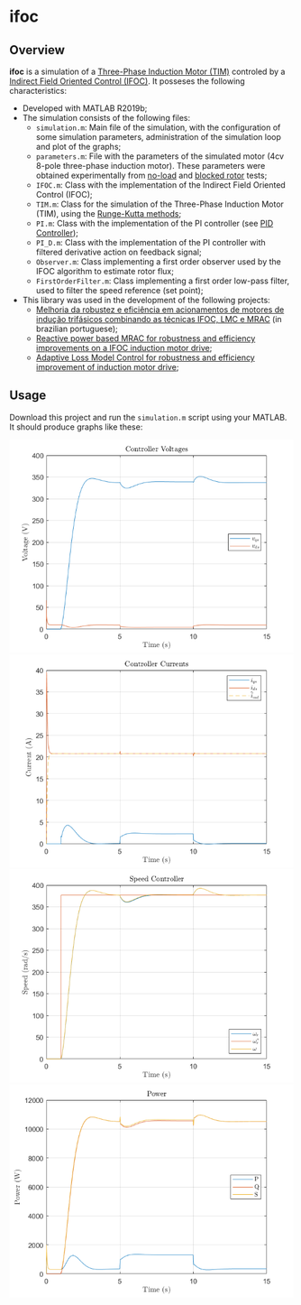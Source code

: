 # ifoc

## Overview

**ifoc** is a simulation of a [Three-Phase Induction Motor (TIM)](https://en.wikipedia.org/wiki/Induction_motor) controled by a [Indirect Field Oriented Control (IFOC)](https://en.wikipedia.org/wiki/Vector_control_(motor)). It posseses the following characteristics:

- Developed with MATLAB R2019b;
- The simulation consists of the following files:
    - `simulation.m`: Main file of the simulation, with the configuration of some simulation parameters, administration of the simulation loop and plot of the graphs;
    - `parameters.m`: File with the parameters of the simulated motor (4cv 8-pole three-phase induction motor). These parameters were obtained experimentally from [no-load](https://en.wikipedia.org/wiki/Open-circuit_test) and [blocked rotor](https://en.wikipedia.org/wiki/Blocked_rotor_test) tests;
    - `IFOC.m`: Class with the implementation of the Indirect Field Oriented Control (IFOC);
    - `TIM.m`: Class for the simulation of the Three-Phase Induction Motor (TIM), using the [Runge-Kutta methods](https://en.wikipedia.org/wiki/Runge%E2%80%93Kutta_methods);
    - `PI.m`: Class with the implementation of the PI controller (see [PID Controller](https://en.wikipedia.org/wiki/PID_controller));
    - `PI_D.m`: Class with the implementation of the PI controller with filtered derivative action on feedback signal;
    - `Observer.m`: Class implementing a first order observer used by the IFOC algorithm to estimate rotor flux;
    - `FirstOrderFilter.m`: Class implementing a first order low-pass filter, used to filter the speed reference (set point);
- This library was used in the development of the following projects:
    - [Melhoria da robustez e eficiência em acionamentos de motores de indução trifásicos combinando as técnicas IFOC, LMC e MRAC](https://repositorio.utfpr.edu.br/jspui/bitstream/1/24529/1/melhoriarobustezeficienciamotores.pdf) (in brazilian portuguese);
    - [Reactive power based MRAC for robustness and efficiency improvements on a IFOC induction motor drive](https://ieeexplore.ieee.org/abstract/document/9067318);
    - [Adaptive Loss Model Control for robustness and efficiency improvement of induction motor drive](https://ieeexplore.ieee.org/abstract/document/9612111);

## Usage

Download this project and run the `simulation.m` script using your MATLAB. It should produce graphs like these:

![Controller Voltages](./images/ControllerVoltages.png)
![Controller Currents](./images/ControllerCurrents.png)
![Speed Controller](./images/SpeedController.png)
![Power](./images/Power.png)